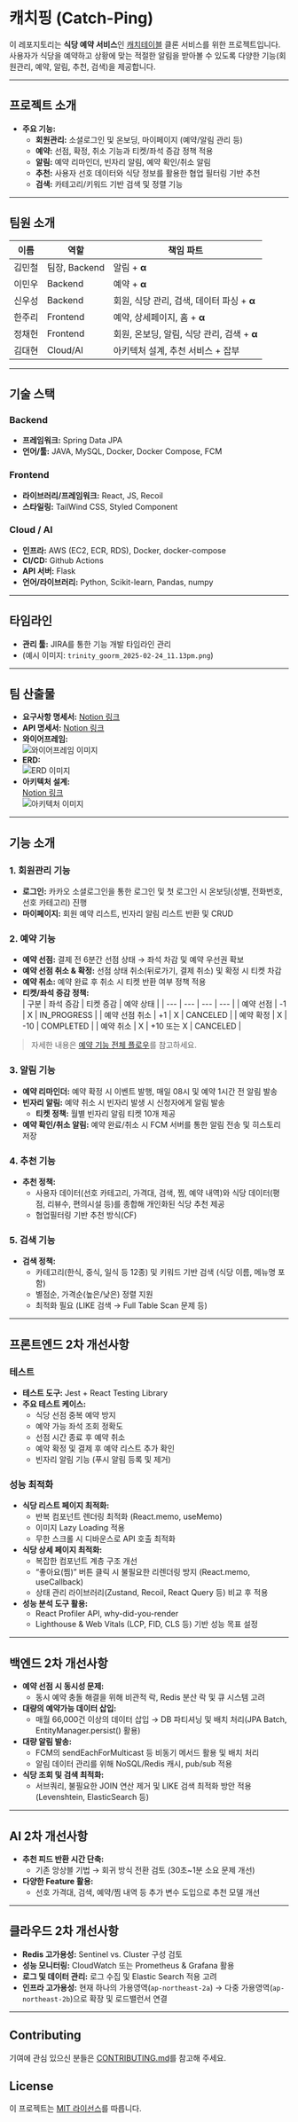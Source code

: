 # 캐치핑 (Catch-Ping)

이 레포지토리는 **식당 예약 서비스**인 [캐치테이블](https://app.catchtable.co.kr/index.html) 클론 서비스를 위한 프로젝트입니다.  
사용자가 식당을 예약하고 상황에 맞는 적절한 알림을 받아볼 수 있도록 다양한 기능(회원관리, 예약, 알림, 추천, 검색)을 제공합니다.

---

## 프로젝트 소개

- **주요 기능:**  
  - **회원관리:** 소셜로그인 및 온보딩, 마이페이지 (예약/알림 관리 등)
  - **예약:** 선점, 확정, 취소 기능과 티켓/좌석 증감 정책 적용
  - **알림:** 예약 리마인더, 빈자리 알림, 예약 확인/취소 알림
  - **추천:** 사용자 선호 데이터와 식당 정보를 활용한 협업 필터링 기반 추천
  - **검색:** 카테고리/키워드 기반 검색 및 정렬 기능

---

## 팀원 소개

| **이름** | **역할** | **책임 파트** |
| --- | --- | --- |
| 김민철 | 팀장, Backend | 알림 + **α** |
| 이민우 | Backend | 예약 + **α** |
| 신우성 | Backend | 회원, 식당 관리, 검색, 데이터 파싱 + **α** |
| 한주리 | Frontend | 예약, 상세페이지, 홈 + **α** |
| 정채헌 | Frontend | 회원, 온보딩, 알림, 식당 관리, 검색 + **α** |
| 김대현 | Cloud/AI | 아키텍처 설계, 추천 서비스 + 잡부 |

---

## 기술 스택

### Backend
- **프레임워크:** Spring Data JPA  
- **언어/툴:** JAVA, MySQL, Docker, Docker Compose, FCM

### Frontend
- **라이브러리/프레임워크:** React, JS, Recoil  
- **스타일링:** TailWind CSS, Styled Component

### Cloud / AI
- **인프라:** AWS (EC2, ECR, RDS), Docker, docker-compose  
- **CI/CD:** Github Actions  
- **API 서버:** Flask  
- **언어/라이브러리:** Python, Scikit-learn, Pandas, numpy

---

## 타임라인

- **관리 툴:** JIRA를 통한 기능 개발 타임라인 관리  
- (예시 이미지: `trinity_goorm_2025-02-24_11.13pm.png`)

---

## 팀 산출물

- **요구사항 명세서:** [Notion 링크](https://www.notion.so/a3e85eb422304573977ba8db3dfce3ca?pvs=21)
- **API 명세서:** [Notion 링크](https://www.notion.so/API-18cea615225081d9a434c759bcca3576?pvs=21)
- **와이어프레임:**  
  ![와이어프레임 이미지](./assets/wireframe.png)
- **ERD:**  
  ![ERD 이미지](./assets/ERD.png)
- **아키텍처 설계:**  
  [Notion 링크](https://www.notion.so/ce1f6067284c4ff8ac5dadee2b5f841a?pvs=21)  
  ![아키텍처 이미지](./assets/architecture.png)

---

## 기능 소개

### 1. 회원관리 기능
- **로그인:** 카카오 소셜로그인을 통한 로그인 및 첫 로그인 시 온보딩(성별, 전화번호, 선호 카테고리) 진행
- **마이페이지:** 회원 예약 리스트, 빈자리 알림 리스트 반환 및 CRUD

### 2. 예약 기능
- **예약 선점:** 결제 전 6분간 선점 상태 → 좌석 차감 및 예약 우선권 확보  
- **예약 선점 취소 & 확정:** 선점 상태 취소(뒤로가기, 결제 취소) 및 확정 시 티켓 차감  
- **예약 취소:** 예약 완료 후 취소 시 티켓 반환 여부 정책 적용  
- **티켓/좌석 증감 정책:**  
  | 구분 | 좌석 증감 | 티켓 증감 | 예약 상태 |
  | --- | --- | --- | --- |
  | 예약 선점 | -1 | X | IN_PROGRESS |
  | 예약 선점 취소 | +1 | X | CANCELED |
  | 예약 확정 | X | -10 | COMPLETED |
  | 예약 취소 | X | +10 또는 X | CANCELED |

> 자세한 내용은 [예약 기능 전체 플로우](https://www.notion.so/974369cfd57a42b5a139ecd5fb40a849?pvs=21)를 참고하세요.

### 3. 알림 기능
- **예약 리마인더:** 예약 확정 시 이벤트 발행, 매일 08시 및 예약 1시간 전 알림 발송
- **빈자리 알림:** 예약 취소 시 빈자리 발생 시 신청자에게 알림 발송  
  - **티켓 정책:** 월별 빈자리 알림 티켓 10개 제공
- **예약 확인/취소 알림:** 예약 완료/취소 시 FCM 서버를 통한 알림 전송 및 히스토리 저장

### 4. 추천 기능
- **추천 정책:**  
  - 사용자 데이터(선호 카테고리, 가격대, 검색, 찜, 예약 내역)와 식당 데이터(평점, 리뷰수, 편의시설 등)를 종합해 개인화된 식당 추천 제공  
  - 협업필터링 기반 추천 방식(CF)

### 5. 검색 기능
- **검색 정책:**  
  - 카테고리(한식, 중식, 일식 등 12종) 및 키워드 기반 검색 (식당 이름, 메뉴명 포함)  
  - 별점순, 가격순(높은/낮은) 정렬 지원  
  - 최적화 필요 (LIKE 검색 → Full Table Scan 문제 등)

---

## 프론트엔드 2차 개선사항

### 테스트
- **테스트 도구:** Jest + React Testing Library  
- **주요 테스트 케이스:**  
  - 식당 선점 중복 예약 방지  
  - 예약 가능 좌석 조회 정확도  
  - 선점 시간 종료 후 예약 취소  
  - 예약 확정 및 결제 후 예약 리스트 추가 확인  
  - 빈자리 알림 기능 (푸시 알림 등록 및 제거)

### 성능 최적화
- **식당 리스트 페이지 최적화:**  
  - 반복 컴포넌트 렌더링 최적화 (React.memo, useMemo)  
  - 이미지 Lazy Loading 적용  
  - 무한 스크롤 시 디바운스로 API 호출 최적화
- **식당 상세 페이지 최적화:**  
  - 복잡한 컴포넌트 계층 구조 개선  
  - “좋아요(찜)” 버튼 클릭 시 불필요한 리렌더링 방지 (React.memo, useCallback)  
  - 상태 관리 라이브러리(Zustand, Recoil, React Query 등) 비교 후 적용
- **성능 분석 도구 활용:**  
  - React Profiler API, why-did-you-render  
  - Lighthouse & Web Vitals (LCP, FID, CLS 등) 기반 성능 목표 설정

---

## 백엔드 2차 개선사항

- **예약 선점 시 동시성 문제:**  
  - 동시 예약 충돌 해결을 위해 비관적 락, Redis 분산 락 및 큐 시스템 고려
- **대량의 예약가능 데이터 삽입:**  
  - 매월 66,000건 이상의 데이터 삽입 → DB 파티셔닝 및 배치 처리(JPA Batch, EntityManager.persist() 활용)
- **대량 알림 발송:**  
  - FCM의 sendEachForMulticast 등 비동기 메서드 활용 및 배치 처리  
  - 알림 데이터 관리를 위해 NoSQL/Redis 캐시, pub/sub 적용
- **식당 조회 및 검색 최적화:**  
  - 서브쿼리, 불필요한 JOIN 연산 제거 및 LIKE 검색 최적화 방안 적용 (Levenshtein, ElasticSearch 등)

---

## AI 2차 개선사항

- **추천 피드 반환 시간 단축:**  
  - 기존 앙상블 기법 → 회귀 방식 전환 검토 (30초~1분 소요 문제 개선)
- **다양한 Feature 활용:**  
  - 선호 가격대, 검색, 예약/찜 내역 등 추가 변수 도입으로 추천 모델 개선

---

## 클라우드 2차 개선사항

- **Redis 고가용성:** Sentinel vs. Cluster 구성 검토
- **성능 모니터링:** CloudWatch 또는 Prometheus & Grafana 활용
- **로그 및 데이터 관리:** 로그 수집 및 Elastic Search 적용 고려
- **인프라 고가용성:** 현재 하나의 가용영역(`ap-northeast-2a`) → 다중 가용영역(`ap-northeast-2b`)으로 확장 및 로드밸런서 연결

---

## Contributing

기여에 관심 있으신 분들은 [CONTRIBUTING.md](CONTRIBUTING.md)를 참고해 주세요.

## License

이 프로젝트는 [MIT 라이선스](LICENSE)를 따릅니다.
